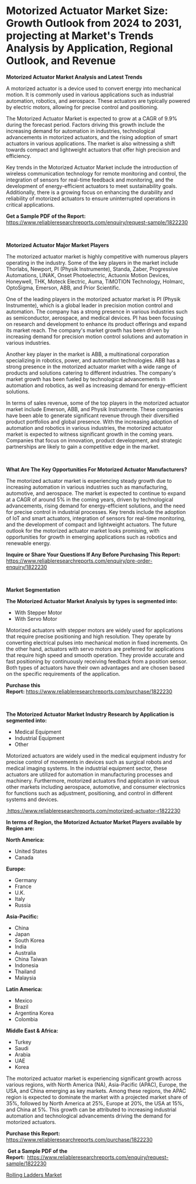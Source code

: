 <p><h1>Motorized Actuator Market Size: Growth Outlook from 2024 to 2031, projecting at Market's Trends Analysis by Application, Regional Outlook, and Revenue</h1></p><p><strong>Motorized Actuator Market Analysis and Latest Trends</strong></p>
<p><p>A motorized actuator is a device used to convert energy into mechanical motion. It is commonly used in various applications such as industrial automation, robotics, and aerospace. These actuators are typically powered by electric motors, allowing for precise control and positioning.</p><p>The Motorized Actuator Market is expected to grow at a CAGR of 9.9% during the forecast period. Factors driving this growth include the increasing demand for automation in industries, technological advancements in motorized actuators, and the rising adoption of smart actuators in various applications. The market is also witnessing a shift towards compact and lightweight actuators that offer high precision and efficiency.</p><p>Key trends in the Motorized Actuator Market include the introduction of wireless communication technology for remote monitoring and control, the integration of sensors for real-time feedback and monitoring, and the development of energy-efficient actuators to meet sustainability goals. Additionally, there is a growing focus on enhancing the durability and reliability of motorized actuators to ensure uninterrupted operations in critical applications.</p></p>
<p><strong>Get a Sample PDF of the Report:&nbsp;</strong> <a href="https://www.reliableresearchreports.com/enquiry/request-sample/1822230">https://www.reliableresearchreports.com/enquiry/request-sample/1822230</a></p>
<p>&nbsp;</p>
<p><strong>Motorized Actuator Major Market Players</strong></p>
<p><p>The motorized actuator market is highly competitive with numerous players operating in the industry. Some of the key players in the market include Thorlabs, Newport, PI (Physik Instrumente), Standa, Zaber, Progressive Automations, LINAK, Onset Photoelectric, Actuonix Motion Devices, Honeywell, THK, Moteck Electric, Auma, TiMOTION Technology, Holmarc, OptoSigma, Emerson, ABB, and Prior Scientific.</p><p>One of the leading players in the motorized actuator market is PI (Physik Instrumente), which is a global leader in precision motion control and automation. The company has a strong presence in various industries such as semiconductor, aerospace, and medical devices. PI has been focusing on research and development to enhance its product offerings and expand its market reach. The company's market growth has been driven by increasing demand for precision motion control solutions and automation in various industries.</p><p>Another key player in the market is ABB, a multinational corporation specializing in robotics, power, and automation technologies. ABB has a strong presence in the motorized actuator market with a wide range of products and solutions catering to different industries. The company's market growth has been fueled by technological advancements in automation and robotics, as well as increasing demand for energy-efficient solutions.</p><p>In terms of sales revenue, some of the top players in the motorized actuator market include Emerson, ABB, and Physik Instrumente. These companies have been able to generate significant revenue through their diversified product portfolios and global presence. With the increasing adoption of automation and robotics in various industries, the motorized actuator market is expected to witness significant growth in the coming years. Companies that focus on innovation, product development, and strategic partnerships are likely to gain a competitive edge in the market.</p></p>
<p>&nbsp;</p>
<p><strong>What Are The Key Opportunities For Motorized Actuator Manufacturers?</strong></p>
<p><p>The motorized actuator market is experiencing steady growth due to increasing automation in various industries such as manufacturing, automotive, and aerospace. The market is expected to continue to expand at a CAGR of around 5% in the coming years, driven by technological advancements, rising demand for energy-efficient solutions, and the need for precise control in industrial processes. Key trends include the adoption of IoT and smart actuators, integration of sensors for real-time monitoring, and the development of compact and lightweight actuators. The future outlook for the motorized actuator market looks promising, with opportunities for growth in emerging applications such as robotics and renewable energy.</p></p>
<p><strong>Inquire or Share Your Questions If Any Before Purchasing This Report:</strong> <a href="https://www.reliableresearchreports.com/enquiry/pre-order-enquiry/1822230">https://www.reliableresearchreports.com/enquiry/pre-order-enquiry/1822230</a></p>
<p>&nbsp;</p>
<p><strong>Market Segmentation</strong></p>
<p><strong>The Motorized Actuator Market Analysis by types is segmented into:</strong></p>
<p><ul><li>With Stepper Motor</li><li>With Servo Motor</li></ul></p>
<p><p>Motorized actuators with stepper motors are widely used for applications that require precise positioning and high resolution. They operate by converting electrical pulses into mechanical motion in fixed increments. On the other hand, actuators with servo motors are preferred for applications that require high speed and smooth operation. They provide accurate and fast positioning by continuously receiving feedback from a position sensor. Both types of actuators have their own advantages and are chosen based on the specific requirements of the application.</p></p>
<p><strong>Purchase this Report:&nbsp;</strong><a href="https://www.reliableresearchreports.com/purchase/1822230">https://www.reliableresearchreports.com/purchase/1822230</a></p>
<p>&nbsp;</p>
<p><strong>The Motorized Actuator Market Industry Research by Application is segmented into:</strong></p>
<p><ul><li>Medical Equipment</li><li>Industrial Equipment</li><li>Other</li></ul></p>
<p><p>Motorized actuators are widely used in the medical equipment industry for precise control of movements in devices such as surgical robots and medical imaging systems. In the industrial equipment sector, these actuators are utilized for automation in manufacturing processes and machinery. Furthermore, motorized actuators find application in various other markets including aerospace, automotive, and consumer electronics for functions such as adjustment, positioning, and control in different systems and devices.</p></p>
<p><a href="https://www.reliableresearchreports.com/motorized-actuator-r1822230">&nbsp;https://www.reliableresearchreports.com/motorized-actuator-r1822230</a></p>
<p><strong>In terms of Region, the Motorized Actuator Market Players available by Region are:</strong></p>
<p>
    <p> <strong> North America: </strong>
        <ul>
            <li>United States</li>
            <li>Canada</li>
        </ul>
        </p> 
    <p> <strong> Europe: </strong>
        <ul>
            <li>Germany</li>
            <li>France</li>
            <li>U.K.</li>
            <li>Italy</li>
            <li>Russia</li>
        </ul>
        </p> 
    <p> <strong> Asia-Pacific: </strong>
        <ul>
            <li>China</li>
            <li>Japan</li>
            <li>South Korea</li>
            <li>India</li>
            <li>Australia</li>
            <li>China Taiwan</li>
            <li>Indonesia</li>
            <li>Thailand</li>
            <li>Malaysia</li>
        </ul>
        </p> 
    <p> <strong> Latin America: </strong>
        <ul>
            <li>Mexico</li>
            <li>Brazil</li>
            <li>Argentina Korea</li>
            <li>Colombia</li>
        </ul>
        </p> 
    <p> <strong> Middle East & Africa: </strong>
        <ul>
            <li>Turkey</li>
            <li>Saudi</li>
            <li>Arabia</li>
            <li>UAE</li>
            <li>Korea</li>
        </ul>
    </p>
    </p>
<p><p>The motorized actuator market is experiencing significant growth across various regions, with North America (NA), Asia-Pacific (APAC), Europe, the USA, and China emerging as key markets. Among these regions, the APAC region is expected to dominate the market with a projected market share of 35%, followed by North America at 25%, Europe at 20%, the USA at 15%, and China at 5%. This growth can be attributed to increasing industrial automation and technological advancements driving the demand for motorized actuators.</p></p>
<p><strong>Purchase this Report: </strong><a href="https://www.reliableresearchreports.com/purchase/1822230">https://www.reliableresearchreports.com/purchase/1822230</a></p>
<p>&nbsp;<strong>Get a Sample PDF of the Report:&nbsp;&nbsp;</strong><a href="https://www.reliableresearchreports.com/enquiry/request-sample/1822230">https://www.reliableresearchreports.com/enquiry/request-sample/1822230</a></p>
<p><strong></strong></p>
<p><p><a href="https://scarlet-rocket-c63.notion.site/Rolling-Ladders-Market-Competitive-Analysis-Market-Trends-and-Forecast-to-2031-ca330080d06843dc812470bee6d27735">Rolling Ladders Market</a></p></p>